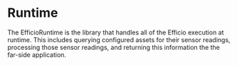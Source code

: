 # Runtime
The EfficioRuntime is the library that handles all of the Efficio execution at runtime. This includes querying 
configured assets for their sensor readings, processing those sensor readings, and returning this information the the far-side
application.
